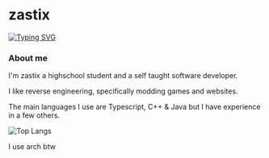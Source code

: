 <h1>zastix</h1>
<a href="https://git.io/typing-svg"><img src="https://readme-typing-svg.demolab.com?font=Fira+Code&pause=1000&random=false&width=435&lines=fullstack+web+developer;horrible+reverse+engineer;typescript+enthusiast" alt="Typing SVG" /></a>

### About me
I'm zastix a highschool student and a self taught software developer. 

I like reverse engineering, specifically modding games and websites.

The main languages I use are Typescript, C++ & Java but I have experience in a few others.

<img src="https://github-readme-stats-taupe-seven-79.vercel.app/api/top-langs/?username=zastlx&theme=midnight-purple&hide=webassembly&langs_count=6&exclude_repo=nebulet,betastar.js" alt="Top Langs">


I use arch btw
